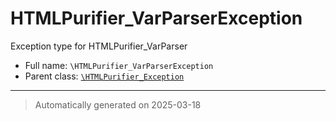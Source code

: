 
# HTMLPurifier_VarParserException

Exception type for HTMLPurifier_VarParser



* Full name: `\HTMLPurifier_VarParserException`
* Parent class: [`\HTMLPurifier_Exception`](./HTMLPurifier_Exception.md)






***
> Automatically generated on 2025-03-18
